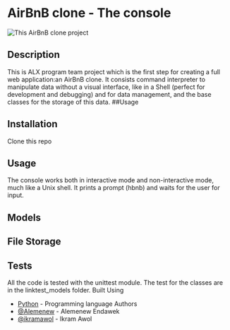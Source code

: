 # AirBnB clone - The console
![This AirBnB clone project](https://s3.amazonaws.com/alx-intranet.hbtn.io/uploads/medias/2018/6/65f4a1dd9c51265f49d0.png?X-Amz-Algorithm=AWS4-HMAC-SHA256&X-Amz-Credential=AKIARDDGGGOUSBVO6H7D%2F20220804%2Fus-east-1%2Fs3%2Faws4_request&X-Amz-Date=20220804T082533Z&X-Amz-Expires=86400&X-Amz-SignedHeaders=host&X-Amz-Signature=6b9c6a485dc78b1b191e53332280305cfdb6cea9fac0f677e5575019b01e114b)
## Description
This is ALX program team project which is  the first step for creating a full web application:an AirBnB clone. It consists command interpreter to manipulate data without a visual interface, like in a Shell (perfect for development and debugging) and for data management, and the base classes for the storage of this data.
##Usage

## Installation
Clone this repo
## Usage
The console works both in interactive mode and non-interactive mode, much like a Unix shell. It prints a prompt (hbnb) and waits for the user for input.
## Models
## File Storage
## Tests
All the code is tested with the unittest module. The test for the classes are in the linktest_models folder.
Built Using
- [Python](https://www.python.org) - Programming language
Authors
- [@Alemenew](https://github.com/Alemenew) - Alemenew Endawek
- [@ikramawol](https://github.com/ikramawol) - Ikram Awol